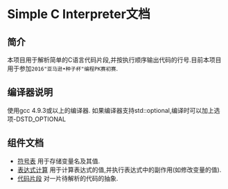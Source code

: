 # Simple C Interpreter文档
## 简介
本项目用于解析简单的C语言代码片段,并按执行顺序输出代码的行号.目前本项目用于参加`2016"亚马逊•种子杯"编程PK赛初赛`.
## 编译器说明
使用gcc 4.9.3或以上的编译器.
如果编译器支持std::optional,编译时可以加上选项-DSTD_OPTIONAL

## 组件文档
* [符号表](symbol_table.md.html) 用于存储变量名及其值.
* [表达式计算](expr_calc.md.html) 用于计算表达式的值,并执行表达式中的副作用(如修改变量的值).
* [代码片段](code_fragment.md.html) 对一片待解析的代码的抽象.
